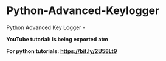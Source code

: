 # Python-Advanced-Keylogger

Python Advanced Key Logger -

**YouTube tutorial: is being exported atm**

**For python tutorials: https://bit.ly/2U58Lt9**
